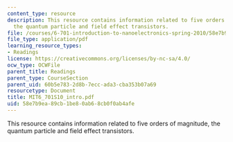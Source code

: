 ```yaml
---
content_type: resource
description: This resource contains information related to five orders of magnitude,
  the quantum particle and field effect transistors.
file: /courses/6-701-introduction-to-nanoelectronics-spring-2010/58e7b9ea89cb1be80ab68cb0f0ab4afe_MIT6_701S10_intro.pdf
file_type: application/pdf
learning_resource_types:
- Readings
license: https://creativecommons.org/licenses/by-nc-sa/4.0/
ocw_type: OCWFile
parent_title: Readings
parent_type: CourseSection
parent_uid: 60b5e783-2d8b-7ecc-ada3-cba353b07a69
resourcetype: Document
title: MIT6_701S10_intro.pdf
uid: 58e7b9ea-89cb-1be8-0ab6-8cb0f0ab4afe
---
```

This resource contains information related to five orders of magnitude, the quantum particle and field effect transistors.